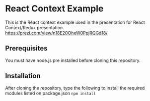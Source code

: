 # React Context Example

This is the React context example used in the presentation for React Context/Redux presentation.
https://prezi.com/view/n18E20OheW0PpjRQGd18/

## Prerequisites
You must have node.js pre installed before cloning this repository.

## Installation
After cloning the repository, type the following to install the required modules listed on package.json
`npm install`
